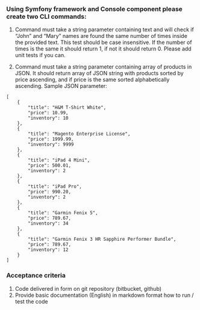 ### Using Symfony framework and Console component please create two CLI commands: 

1. Command must take a string parameter containing text and will check if “John” and “Mary” names are found the same number of times inside the provided text. This test should be case insensitive. If the number of times is the same it should return 1, if not it should return 0. Please add unit tests if you can.


2. Command must take a string parameter containing array of products in JSON. It should return array of JSON string with products sorted by price ascending, and if price is the same sorted alphabetically ascending.
Sample JSON parameter: 
```
[	
	{
		"title": "H&M T-Shirt White",
		"price": 10.99,
		"inventory": 10
	},
	{
		"title": "Magento Enterprise License",
		"price": 1999.99,
		"inventory": 9999
	},
	{
		"title": "iPad 4 Mini",
		"price": 500.01,
		"inventory": 2
	},
	{
		"title": "iPad Pro",
		"price": 990.20,
		"inventory": 2
	},
	{
		"title": "Garmin Fenix 5",
		"price": 789.67,
		"inventory": 34
	},
	{
		"title": "Garmin Fenix 3 HR Sapphire Performer Bundle",
		"price": 789.67,
		"inventory": 12
	}
]
```


### Acceptance criteria

1. Code delivered in form on git repository (bitbucket, github)
2. Provide basic documentation (English) in markdown format how to run / test the code
